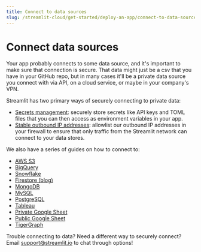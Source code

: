 ```yaml
---
title: Connect to data sources
slug: /streamlit-cloud/get-started/deploy-an-app/connect-to-data-sources
---
```


# Connect data sources

Your app probably connects to some data source, and it's important to make sure that connection is secure. That data might just be a csv that you have in your GitHub repo, but in many cases it'll be a private data source you connect with via API, on a cloud service, or maybe in your company's VPN.

Streamlit has two primary ways of securely connecting to private data:

- [Secrets management](/streamlit-cloud/get-started/deploy-an-app/connect-to-data-sources/secrets-management): securely store secrets like API keys and TOML files that you can then access as environment variables in your app.
- [Stable outbound IP addresses](/streamlit-cloud/get-started/deploy-an-app/connect-to-data-sources/stable-outbound-ip-addresses): allowlist our outbound IP addresses in your firewall to ensure that only traffic from the Streamlit network can connect to your data stores.

We also have a series of guides on how to connect to:

- [AWS S3](/knowledge-base/tutorials/databases/aws-s3)
- [BigQuery](/knowledge-base/tutorials/databases/bigquery)
- [Snowflake](/knowledge-base/tutorials/databases/snowflake)
- [Firestore (blog)](https://blog.streamlit.io/streamlit-firestore/)
- [MongoDB](/knowledge-base/tutorials/databases/mongodb)
- [MySQL](/knowledge-base/tutorials/databases/mysql)
- [PostgreSQL](/knowledge-base/tutorials/databases/postgresql)
- [Tableau](/knowledge-base/tutorials/databases/tableau)
- [Private Google Sheet](/knowledge-base/tutorials/databases/private-gsheet)
- [Public Google Sheet](/knowledge-base/tutorials/databases/public-gsheet)
- [TigerGraph](/knowledge-base/tutorials/databases/tigergraph)

<Note>

Trouble connecting to data? Need a different way to securely connect? Email [support@streamlit.io](mailto:support@streamlit.io) to chat through options!

</Note>
